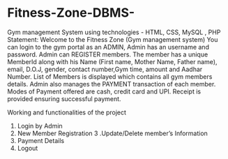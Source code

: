# Fitness-Zone-DBMS-
Gym management System using technologies - HTML, CSS, MySQL , PHP
Statement:
Welcome to the Fitness Zone (Gym management system)
You can login to the gym portal as an ADMIN, Admin has an username and password. 
Admin can REGISTER members. The member has a unique MemberId along with his Name (First name, Mother Name, Father name), email, D.O.J, 
gender, contact number,Gym time, amount and Aadhar Number. List of Members is displayed which contains all gym members details. 
Admin also manages the PAYMENT transaction of each member. Modes of Payment offered are cash, credit card and UPI. Receipt is provided ensuring successful payment.

Working and functionalities of the project
1. Login by Admin
2. New Member Registration
3 .Update/Delete member’s Information
4. Payment Details 
5. Logout



